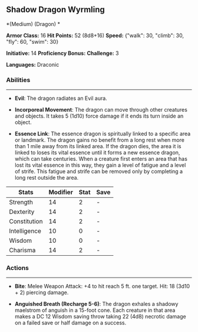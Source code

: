 ## Shadow Dragon Wyrmling
*(Medium) (Dragon) *

**Armor Class:** 16
**Hit Points:** 52 (8d8+16)
**Speed:** {"walk": 30, "climb": 30, "fly": 60, "swim": 30}

**Initiative:** 14
**Proficiency Bonus:**
**Challenge:** 3

**Languages:** Draconic

### Abilities
 --- 
- **Evil**: The dragon radiates an Evil aura.

- **Incorporeal Movement**: The dragon can move through other creatures and objects. It takes 5 (1d10) force damage if it ends its turn inside an object.

- **Essence Link**: The essence dragon is spiritually linked to a specific area or landmark. The dragon gains no benefit from a long rest when more than 1 mile away from its linked area. If the dragon dies, the area it is linked to loses its vital essence until it forms a new essence dragon, which can take centuries. When a creature first enters an area that has lost its vital essence in this way, they gain a level of fatigue and a level of strife. This fatigue and strife can be removed only by completing a long rest outside the area.



| Stats | Modifier | Stat | Save
| ---- | ---- | ---- | ---- |
| Strength | 14 | 2 | - |
| Dexterity | 14 | 2 | - |
| Constitution | 14 | 2 | - |
| Intelligence | 10 | 0 | - |
| Wisdom | 10 | 0 | - |
| Charisma | 14 | 2 | - |

### Actions
 --- 
- **Bite**: Melee Weapon Attack: +4 to hit  reach 5 ft.  one target. Hit: 18 (3d10 + 2) piercing damage.

- **Anguished Breath (Recharge 5-6)**: The dragon exhales a shadowy maelstrom of anguish in a 15-foot cone. Each creature in that area makes a DC 12 Wisdom saving throw  taking 22 (4d8) necrotic damage on a failed save or half damage on a success.


